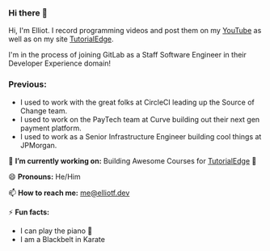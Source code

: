 ### Hi there 👋

Hi, I'm Elliot. I record programming videos and post them on my [YouTube](https://youtube.com/tutorialedge) as well as on my site [TutorialEdge](https://tutorialedge.net). 

I'm in the process of joining GitLab as a Staff Software Engineer in their Developer Experience domain!

### Previous:

* I used to work with the great folks at CircleCI leading up the Source of Change team.
* I used to work on the PayTech team at Curve building out their next gen payment platform.
* I used to work as a Senior Infrastructure Engineer building cool things at JPMorgan.

🔭 **I’m currently working on:** Building Awesome Courses for [TutorialEdge](https://tutorialedge.net) 🚀

😄 **Pronouns:** He/Him

📫 **How to reach me:** me@elliotf.dev

⚡ **Fun facts:**
  * I can play the piano 🎵
  * I am a Blackbelt in Karate
  
